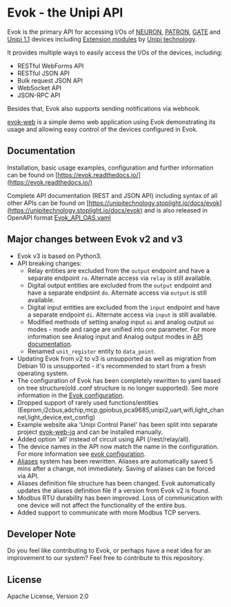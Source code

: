 # Evok - the Unipi API

Evok is the primary API for accessing I/Os of [NEURON], [PATRON], [GATE] and [Unipi 1.1] devices including [Extension modules] by [Unipi technology].

It provides multiple ways to easily access the I/Os of the devices, including:

- RESTful WebForms API
- RESTful JSON API
- Bulk request JSON API
- WebSocket API
- JSON-RPC API

Besides that, Evok also supports sending notifications via webhook.

[evok-web] is a simple demo web application using Evok demonstrating its usage and allowing easy control of the devices configured in Evok.

## Documentation
Installation, basic usage examples, configuration and further information can be found on [https://evok.readthedocs.io/](https://evok.readthedocs.io/)

Complete API documentation (REST and JSON API) including syntax of all other APIs can be found on [https://unipitechnology.stoplight.io/docs/evok](https://unipitechnology.stoplight.io/docs/evok) and is also released in OpenAPI format [Evok_API_OAS.yaml](docs/apis/Evok_API_OAS.yaml?raw=1)

## Major changes between Evok v2 and v3

- Evok v3 is based on Python3.
- API breaking changes:
    - Relay entities are excluded from the `output` endpoint and have a separate endpoint `ro`.  Alternate access via `relay` is still available.
    - Digital output entities are excluded from the `output` endpoint and have a separate endpoint `do`. Alternate access via `output` is still available.
    - Digital input entities are excluded from the `input` endpoint and have a separate endpoint `di`. Alternate access via `input` is still available.
    - Modified methods of setting analog input `ai` and analog output `ao` modes - mode and range are unified into one parameter. For more information see Analog input and Analog output modes in [API documentation](https://unipitechnology.stoplight.io/docs/evok).
    - Renamed `unit_register` entity to `data_point`.
- Updating Evok from v2 to v3 is unsupported as well as migration from Debian 10 is unsupported - it's recommended to start from a fresh operating system.
- The configuration of Evok has been completely rewritten to yaml based on tree structure(old .conf structure is no longer supported). See more information in the [Evok configuration](https://evok.readthedocs.io/en/latest/configs/evok_configuration/).
- Dropped support of rarely used functions/entities (Eeprom,i2cbus,adchip,mcp,gpiobus,pca9685,unipi2,uart,wifi,light_channel,light_device,ext_config)
- Example website aka 'Unipi Control Panel' has been split into separate project [evok-web-jq](https://github.com/UniPiTechnology/evok-web-jq) and can be installed manually.
- Added option 'all' instead of circuit using API (/rest/relay/all).
- The device names in the API now match the name in the configuration. For more information see [evok configuration](https://evok.readthedocs.io/en/latest/configs/evok_configuration/).
- [Aliases](https://evok.readthedocs.io/en/latest/configs/aliases/) system has been rewritten. Aliases are automatically saved 5 mins after a change, not immediately. Saving of aliases can be forced via API.
- Aliases definition file structure has been changed. Evok automatically updates the aliases definition file if a version from Evok v2 is found.
- Modbus RTU durability has been improved. Loss of communication with one device will not affect the functionality of the entire bus.
- Added support to communicate with more Modbus TCP servers.

## Developer Note

Do you feel like contributing to Evok, or perhaps have a neat idea for an improvement to our system? Feel free to contribute to this repository.

## License

Apache License, Version 2.0

[NEURON]:https://www.unipi.technology/products/unipi-neuron-3?categoryId=2
[PATRON]:https://www.unipi.technology/products/unipi-patron-374
[GATE]:https://www.unipi.technology/products/unipi-gate-388
[Unipi 1.1]:https://www.unipi.technology/products/unipi-1-1-1-1-lite-19?categoryId=1
[Evok-web]:https://github.com/UniPiTechnology/evok-web-jq
[Extension modules]:https://www.unipi.technology/products?category=32
[Unipi technology]:https://www.unipi.technology/
